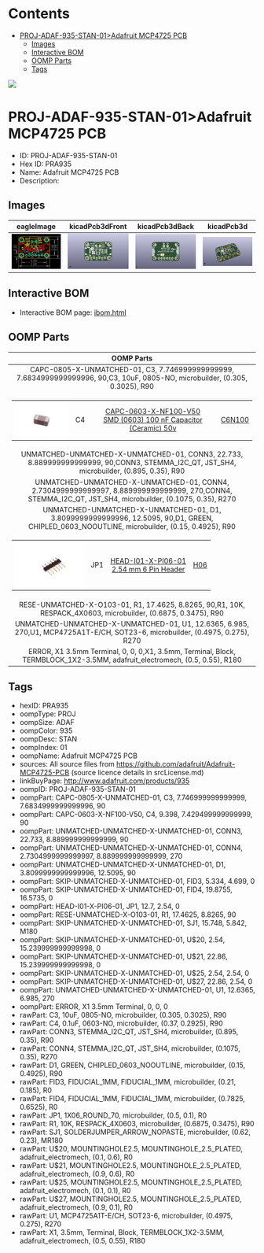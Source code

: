 



Contents
========

* [PROJ-ADAF-935-STAN-01>Adafruit MCP4725 PCB](#proj-adaf-935-stan-01adafruit-mcp4725-pcb)
	* [Images](#images)
	* [Interactive BOM](#interactive-bom)
	* [OOMP Parts](#oomp-parts)
	* [Tags](#tags)
  
![][im]
# PROJ-ADAF-935-STAN-01>Adafruit MCP4725 PCB

- ID: PROJ-ADAF-935-STAN-01
- Hex ID: PRA935
- Name: Adafruit MCP4725 PCB
- Description: 

## Images
  
  

|eagleImage|kicadPcb3dFront|kicadPcb3dBack|kicadPcb3d|
| :---: | :---: | :---: | :---: |
|[![eagleImage](eagleImage_140.png)](eagleImage_600.png)|[![kicadPcb3dFront](kicadPcb3dFront_140.png)](kicadPcb3dFront_600.png)|[![kicadPcb3dBack](kicadPcb3dBack_140.png)](kicadPcb3dBack_600.png)|[![kicadPcb3d](kicadPcb3d_140.png)](kicadPcb3d_600.png)|

## Interactive BOM

- Interactive BOM page: [ibom.html](kicad/bom/ibom.html)

## OOMP Parts
  

|OOMP Parts|
| :---: |
|CAPC-0805-X-UNMATCHED-01, C3, 7.746999999999999, 7.6834999999999996, 90,C3, 10uF, 0805-NO, microbuilder, (0.305, 0.3025), R90|
|<table><tr><td>![CAPC-0603-X-NF100-V50](https://raw.githubusercontent.com/oomlout/oomlout_OOMP_parts/main/CAPC-0603-X-NF100-V50/image_140.jpg)</td><td> C4</td><td>[CAPC-0603-X-NF100-V50<br>SMD (0603) 100 nF Capacitor (Ceramic) 50v](https://github.com/oomlout/oomlout_OOMP_parts/tree/main/CAPC-0603-X-NF100-V50/)</td><td>[C6N100](https://github.com/oomlout/oomlout_OOMP_parts/tree/main/CAPC-0603-X-NF100-V50/)</td></tr></table>|
|UNMATCHED-UNMATCHED-X-UNMATCHED-01, CONN3, 22.733, 8.889999999999999, 90,CONN3, STEMMA_I2C_QT, JST_SH4, microbuilder, (0.895, 0.35), R90|
|UNMATCHED-UNMATCHED-X-UNMATCHED-01, CONN4, 2.7304999999999997, 8.889999999999999, 270,CONN4, STEMMA_I2C_QT, JST_SH4, microbuilder, (0.1075, 0.35), R270|
|UNMATCHED-UNMATCHED-X-UNMATCHED-01, D1, 3.8099999999999996, 12.5095, 90,D1, GREEN, CHIPLED_0603_NOOUTLINE, microbuilder, (0.15, 0.4925), R90|
|<table><tr><td>![HEAD-I01-X-PI06-01](https://raw.githubusercontent.com/oomlout/oomlout_OOMP_parts/main/HEAD-I01-X-PI06-01/image_140.jpg)</td><td> JP1</td><td>[HEAD-I01-X-PI06-01<br>2.54 mm 6 Pin Header](https://github.com/oomlout/oomlout_OOMP_parts/tree/main/HEAD-I01-X-PI06-01/)</td><td>[H06](https://github.com/oomlout/oomlout_OOMP_parts/tree/main/HEAD-I01-X-PI06-01/)</td></tr></table>|
|RESE-UNMATCHED-X-O103-01, R1, 17.4625, 8.8265, 90,R1, 10K, RESPACK_4X0603, microbuilder, (0.6875, 0.3475), R90|
|UNMATCHED-UNMATCHED-X-UNMATCHED-01, U1, 12.6365, 6.985, 270,U1, MCP4725A1T-E/CH, SOT23-6, microbuilder, (0.4975, 0.275), R270|
|ERROR, X1 3.5mm Terminal, 0, 0, 0,X1, 3.5mm, Terminal, Block, TERMBLOCK_1X2-3.5MM, adafruit_electromech, (0.5, 0.55), R180|

## Tags

- hexID: PRA935
- oompType: PROJ
- oompSize: ADAF
- oompColor: 935
- oompDesc: STAN
- oompIndex: 01
- oompName: Adafruit MCP4725 PCB
- sources: All source files from https://github.com/adafruit/Adafruit-MCP4725-PCB (source licence details in srcLicense.md)
- linkBuyPage: http://www.adafruit.com/products/935
- oompID: PROJ-ADAF-935-STAN-01
- oompPart: CAPC-0805-X-UNMATCHED-01, C3, 7.746999999999999, 7.6834999999999996, 90
- oompPart: CAPC-0603-X-NF100-V50, C4, 9.398, 7.429499999999999, 90
- oompPart: UNMATCHED-UNMATCHED-X-UNMATCHED-01, CONN3, 22.733, 8.889999999999999, 90
- oompPart: UNMATCHED-UNMATCHED-X-UNMATCHED-01, CONN4, 2.7304999999999997, 8.889999999999999, 270
- oompPart: UNMATCHED-UNMATCHED-X-UNMATCHED-01, D1, 3.8099999999999996, 12.5095, 90
- oompPart: SKIP-UNMATCHED-X-UNMATCHED-01, FID3, 5.334, 4.699, 0
- oompPart: SKIP-UNMATCHED-X-UNMATCHED-01, FID4, 19.8755, 16.5735, 0
- oompPart: HEAD-I01-X-PI06-01, JP1, 12.7, 2.54, 0
- oompPart: RESE-UNMATCHED-X-O103-01, R1, 17.4625, 8.8265, 90
- oompPart: SKIP-UNMATCHED-X-UNMATCHED-01, SJ1, 15.748, 5.842, M180
- oompPart: SKIP-UNMATCHED-X-UNMATCHED-01, U$20, 2.54, 15.239999999999998, 0
- oompPart: SKIP-UNMATCHED-X-UNMATCHED-01, U$21, 22.86, 15.239999999999998, 0
- oompPart: SKIP-UNMATCHED-X-UNMATCHED-01, U$25, 2.54, 2.54, 0
- oompPart: SKIP-UNMATCHED-X-UNMATCHED-01, U$27, 22.86, 2.54, 0
- oompPart: UNMATCHED-UNMATCHED-X-UNMATCHED-01, U1, 12.6365, 6.985, 270
- oompPart: ERROR, X1 3.5mm Terminal, 0, 0, 0
- rawPart: C3, 10uF, 0805-NO, microbuilder, (0.305, 0.3025), R90
- rawPart: C4, 0.1uF, 0603-NO, microbuilder, (0.37, 0.2925), R90
- rawPart: CONN3, STEMMA_I2C_QT, JST_SH4, microbuilder, (0.895, 0.35), R90
- rawPart: CONN4, STEMMA_I2C_QT, JST_SH4, microbuilder, (0.1075, 0.35), R270
- rawPart: D1, GREEN, CHIPLED_0603_NOOUTLINE, microbuilder, (0.15, 0.4925), R90
- rawPart: FID3, FIDUCIAL_1MM, FIDUCIAL_1MM, microbuilder, (0.21, 0.185), R0
- rawPart: FID4, FIDUCIAL_1MM, FIDUCIAL_1MM, microbuilder, (0.7825, 0.6525), R0
- rawPart: JP1, 1X06_ROUND_70, microbuilder, (0.5, 0.1), R0
- rawPart: R1, 10K, RESPACK_4X0603, microbuilder, (0.6875, 0.3475), R90
- rawPart: SJ1, SOLDERJUMPER_ARROW_NOPASTE, microbuilder, (0.62, 0.23), MR180
- rawPart: U$20, MOUNTINGHOLE2.5, MOUNTINGHOLE_2.5_PLATED, adafruit_electromech, (0.1, 0.6), R0
- rawPart: U$21, MOUNTINGHOLE2.5, MOUNTINGHOLE_2.5_PLATED, adafruit_electromech, (0.9, 0.6), R0
- rawPart: U$25, MOUNTINGHOLE2.5, MOUNTINGHOLE_2.5_PLATED, adafruit_electromech, (0.1, 0.1), R0
- rawPart: U$27, MOUNTINGHOLE2.5, MOUNTINGHOLE_2.5_PLATED, adafruit_electromech, (0.9, 0.1), R0
- rawPart: U1, MCP4725A1T-E/CH, SOT23-6, microbuilder, (0.4975, 0.275), R270
- rawPart: X1, 3.5mm, Terminal, Block, TERMBLOCK_1X2-3.5MM, adafruit_electromech, (0.5, 0.55), R180



[im]: kicadPcb3d_450.png
